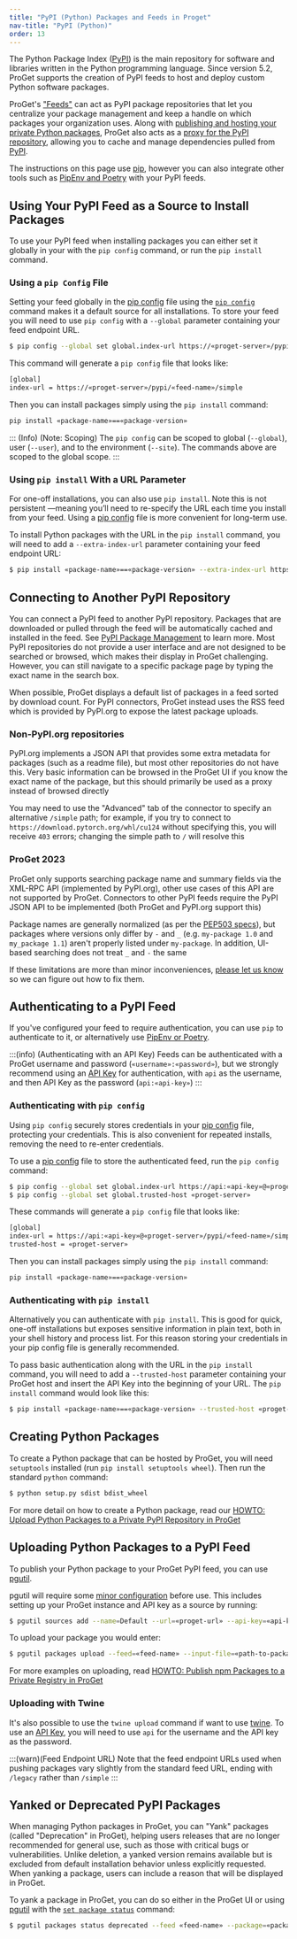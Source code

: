 ```yaml
---
title: "PyPI (Python) Packages and Feeds in Proget"
nav-title: "PyPI (Python)"
order: 13
---
```


The Python Package Index ([PyPI](https://pypi.org/)) is the main repository for software and libraries written in the Python programming language. Since version 5.2, ProGet supports the creation of PyPI feeds to host and deploy custom Python software packages.

ProGet's ["Feeds"](/docs/proget/feeds/feed-overview) can act as PyPI package repositories that let you centralize your package management and keep a handle on which packages your organization uses. Along with [publishing and hosting your private Python packages](/docs/proget/feeds/pypi/howto-pypi-publish), ProGet also acts as a [proxy for the PyPI repository](/docs/proget/feeds/pypi/howto-pypi-proxy), allowing you to cache and manage dependencies pulled from [PyPI](https://pypi.org/).

The instructions on this page use [pip](https://pip.pypa.io/), however you can also integrate other tools such as [PipEnv and Poetry](/docs/proget/feeds/pypi/integrate-pypi-others) with your PyPI feeds. 

## Using Your PyPI Feed as a Source to Install Packages

To use your PyPI feed when installing packages you can either set it globally in your with the `pip config` command, or run the `pip install` command. 

### Using a `pip Config` File

Setting your feed globally in the [pip config](https://pip.pypa.io/en/stable/topics/configuration/) file using the [`pip config`](https://pip.pypa.io/en/stable/cli/pip_config/) command makes it a default source for all installations. To store your feed you will need to use `pip config` with a `--global` parameter containing your feed endpoint URL.

```bash
$ pip config --global set global.index-url https://«proget-server»/pypi/«feed-name»/simple 
```

This command will generate a `pip config` file that looks like:

```bash
[global]
index-url = https://«proget-server»/pypi/«feed-name»/simple 
```

Then you can install packages simply using the `pip install` command:

```bash
pip install «package-name»==«package-version»
```

::: (Info) (Note: Scoping)
The `pip config` can be scoped to global (`--global`), user (`--user`), and to the environment (`--site`). The commands above are scoped to the global scope.
:::

### Using `pip install` With a URL Parameter

For one-off installations, you can also use `pip install`. Note this is not persistent —meaning you’ll need to re-specify the URL each time you install from your feed. Using a [pip config](https://pip.pypa.io/en/stable/topics/configuration/) file is more convenient for long-term use.

To install Python packages with the URL in the `pip install` command, you will need to add a `--extra-index-url` parameter containing your feed endpoint URL:

```bash
$ pip install «package-name»==«package-version» --extra-index-url https://«proget-server»/pypi/«feed-name»/simple
```

## Connecting to Another PyPI Repository

You can connect a PyPI feed to another PyPI repository. Packages that are downloaded or pulled through the feed will be automatically cached and installed in the feed. See [PyPI Package Management](#pypi-package-management) to learn more. Most PyPI repositories do not provide a user interface and are not designed to be searched or browsed, which makes their display in ProGet challenging.  However, you can still navigate to a specific package page by typing the exact name in the search box.

When possible, ProGet displays a default list of packages in a feed sorted by download count. For PyPI connectors, ProGet instead uses the RSS feed which is provided by PyPI.org to expose the latest package uploads.

### Non-PyPI.org repositories

PyPI.org implements a JSON API that provides some extra metadata for packages (such as a readme file), but most other repositories do not have this. Very basic information can be browsed in the ProGet UI if you know the exact name of the package, but this should primarily be used as a proxy instead of browsed directly

You may need to use the "Advanced" tab of the connector to specify an alternative `/simple` path; for example, if you try to connect to `https://download.pytorch.org/whl/cu124` without specifying this, you will receive `403` errors; changing the simple path to `/` will resolve this

### ProGet 2023
ProGet only supports searching package name and summary fields via the XML-RPC API (implemented by PyPI.org), other use cases of this API are not supported by ProGet. Connectors to other PyPI feeds require the PyPI JSON API to be implemented (both ProGet and PyPI.org support this)

Package names are generally normalized (as per the [PEP503 specs](https://www.python.org/dev/peps/pep-0503)), but packages where versions only differ by `-` and `_` (e.g. `my-package 1.0` and `my_package 1.1`) aren't properly listed under `my-package`. In addition, UI-based searching does not treat `_` and `-` the same
 
If these limitations are more than minor inconveniences, [please let us know](https://forums.inedo.com/) so we can figure out how to fix them.

## Authenticating to a PyPI Feed

If you've configured your feed to require authentication, you can use `pip` to authenticate to it, or alternatively use [PipEnv or Poetry](/docs/proget/feeds/pypi/integrate-pypi-others#authenticate-feed). 

:::(info) (Authenticating with an API Key)
Feeds can be authenticated with a ProGet username and password (`«username»:«password»`), but we strongly recommend using an [API Key](/docs/proget/reference-api/proget-apikeys) for authentication, with `api` as the username, and then API Key as the password (`api:«api-key»`)
:::

### Authenticating with `pip config`

Using `pip config` securely stores credentials in your [pip config](https://pip.pypa.io/en/stable/topics/configuration/) file, protecting your credentials. This is also convenient for repeated installs, removing the need to re-enter credentials.

To use a [pip config](https://pip.pypa.io/en/stable/topics/configuration/) file to store the authenticated feed, run the `pip config` command:

```bash
$ pip config --global set global.index-url https://api:«api-key»@«proget-server»/pypi/«feed-name»/simple 
$ pip config --global set global.trusted-host «proget-server»
```

These commands will generate a `pip config` file that looks like:

```bash
[global]
index-url = https://api:«api-key»@«proget-server»/pypi/«feed-name»/simple 
trusted-host = «proget-server»
```

Then you can install packages simply using the `pip install` command:

```bash
pip install «package-name»==«package-version»
```

### Authenticating with `pip install`

Alternatively you can authenticate with `pip install`. This is good for quick, one-off installations but exposes sensitive information in plain text, both in your shell history and process list. For this reason storing your credentials in your pip config file is generally recommended.

To pass basic authentication along with the URL in the `pip install` command, you will need to add a `--trusted-host` parameter containing your ProGet host and insert the API Key into the beginning of your URL. The `pip install` command would look like this:

```bash
$ pip install «package-name»==«package-version» --trusted-host «proget-server» -i https://api:«api-key»@«proget-server»/pypi/«feed-name»/simple 
```

## Creating Python Packages

To create a Python package that can be hosted by ProGet, you will need `setuptools` installed (run `pip install setuptools wheel`). Then run the standard `python` command:

```bash
$ python setup.py sdist bdist_wheel
```

For more detail on how to create a Python package, read our [HOWTO: Upload Python Packages to a Private PyPI Repository in ProGet](/docs/proget/feeds/pypi/howto-pypi-publish#create-package)

## Uploading Python Packages to a PyPI Feed

To publish your Python package to your ProGet PyPI feed, you can use [pgutil](/docs/proget/reference-api/proget-pgutil).

pgutil will require some [minor configuration](/docs/proget/reference-api/proget-pgutil#sources) before use. This includes setting up your ProGet instance and API key as a source by running:

```bash
$ pgutil sources add --name=Default --url=«proget-url» --api-key=«api-key»
```

To upload your package you would enter:

```bash
$ pgutil packages upload --feed=«feed-name» --input-file=«path-to-package»
```

For more examples on uploading, read [HOWTO: Publish npm Packages to a Private Registry in ProGet](/docs/proget/feeds/pypi/howto-pypi-publish#upload-package)

### Uploading with Twine

It's also possible to use the `twine upload` command if want to use [twine](https://pypi.org/project/twine/). To use an [API Key](/docs/proget/reference-api/proget-apikeys), you will need to use `api` for the username and the API key as the password. 

:::(warn)(Feed Endpoint URL)
Note that the feed endpoint URLs used when pushing packages vary slightly from the standard feed URL, ending with `/legacy` rather than `/simple`
:::

## Yanked or Deprecated PyPI Packages

When managing Python packages in ProGet, you can "Yank" packages (called "Deprecation" in ProGet), helping users releases that are no longer recommended for general use, such as those with critical bugs or vulnerabilities. Unlike deletion, a yanked version remains available but is excluded from default installation behavior unless explicitly requested. When yanking a package, users can include a reason that will be displayed in ProGet. 

To yank a package in ProGet, you can do so either in the ProGet UI or using [pgutil](/docs/proget/reference-api/proget-pgutil) with the [`set package status`](/docs/proget/reference-api/proget-api-packages/proget-api-packages-status) command: 

```bash
$ pgutil packages status deprecated --feed «feed-name» --package=«package-name» --version=«version» --reason=«reason-as-text»
```